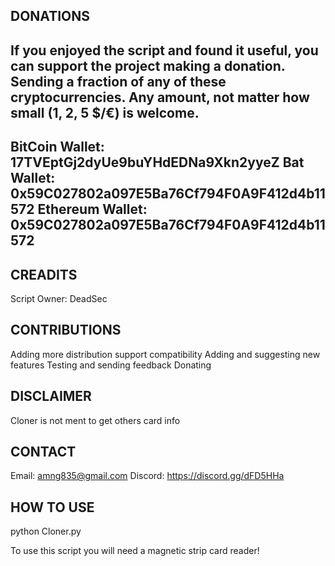 DONATIONS
------------------------------------------
If you enjoyed the script and found it useful, you can support the project making a donation. Sending a fraction of any of these cryptocurrencies. Any amount, not matter how small (1, 2, 5 $/€) is welcome.
------------------------------------------
BitCoin Wallet: 17TVEptGj2dyUe9buYHdEDNa9Xkn2yyeZ
Bat Wallet: 0x59C027802a097E5Ba76Cf794F0A9F412d4b11572
Ethereum Wallet: 0x59C027802a097E5Ba76Cf794F0A9F412d4b11572
------------------------------------------

CREADITS
------------------------------------------
Script Owner: DeadSec

CONTRIBUTIONS
------------------------------------------
Adding more distribution support compatibility
Adding and suggesting new features
Testing and sending feedback
Donating

DISCLAIMER
------------------------------------------
Cloner is not ment to get others card info

CONTACT
------------------------------------------
Email: amng835@gmail.com
Discord: https://discord.gg/dFD5HHa

HOW TO USE
------------------------------------------
python Cloner.py

To use this script you will need a magnetic strip card reader!